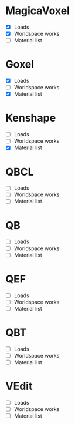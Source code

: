 # MagicaVoxel
- [x] Loads
- [x] Worldspace works
- [ ] Material list

# Goxel
- [x] Loads
- [ ] Worldspace works
- [x] Material list

# Kenshape
- [ ] Loads
- [ ] Worldspace works
- [x] Material list

# QBCL
- [ ] Loads
- [ ] Worldspace works
- [ ] Material list

# QB
- [ ] Loads
- [ ] Worldspace works
- [ ] Material list

# QEF
- [ ] Loads
- [ ] Worldspace works
- [ ] Material list

# QBT
- [ ] Loads
- [ ] Worldspace works
- [ ] Material list

# VEdit
- [ ] Loads
- [ ] Worldspace works
- [ ] Material list